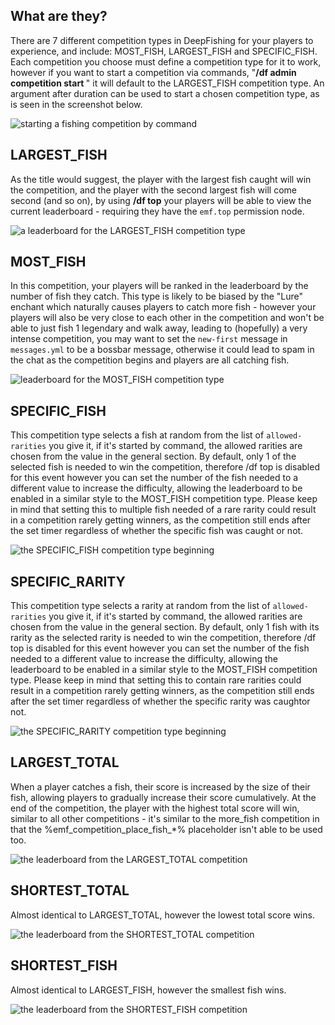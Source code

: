 ## What are they?
There are 7 different competition types in DeepFishing for your players to experience, and include: MOST_FISH, LARGEST_FISH and SPECIFIC_FISH. Each competition you choose must define a competition type for it to work, however if you want to start a competition via commands, "**/df admin competition start <duration>**" it will default to the LARGEST_FISH competition type. An argument after duration can be used to start a chosen competition type, as is seen in the screenshot below.

![starting a fishing competition by command](https://media.discordapp.net/attachments/723194663519125618/883038254042083408/unknown.png)

## LARGEST_FISH
As the title would suggest, the player with the largest fish caught will win the competition, and the player with the second largest fish will come second (and so on), by using **/df top** your players will be able to view the current leaderboard - requiring they have the `emf.top` permission node.

![a leaderboard for the LARGEST_FISH competition type](https://media.discordapp.net/attachments/723194663519125618/883043716686827550/unknown.png)

## MOST_FISH
In this competition, your players will be ranked in the leaderboard by the number of fish they catch. This type is likely to be biased by the "Lure" enchant which naturally causes players to catch more fish - however your players will also be very close to each other in the competition and won't be able to just fish 1 legendary and walk away, leading to (hopefully) a very intense competition, you may want to set the `new-first` message in `messages.yml` to be a bossbar message, otherwise it could lead to spam in the chat as the competition begins and players are all catching fish.

![leaderboard for the MOST_FISH competition type](https://media.discordapp.net/attachments/723194663519125618/883046296615788565/unknown.png)

## SPECIFIC_FISH
This competition type selects a fish at random from the list of `allowed-rarities` you give it, if it's started by command, the allowed rarities are chosen from the value in the general section. By default, only 1 of the selected fish is needed to win the competition, therefore /df top is disabled for this event however you can set the number of the fish needed to a different value to increase the difficulty, allowing the leaderboard to be enabled in a similar style to the MOST_FISH competition type. Please keep in mind that setting this to multiple fish needed of a rare rarity could result in a competition rarely getting winners, as the competition still ends after the set timer regardless of whether the specific fish was caught or not.

![the SPECIFIC_FISH competition type beginning](https://media.discordapp.net/attachments/723194663519125618/883063415453655050/unknown.png)

## SPECIFIC_RARITY
This competition type selects a rarity at random from the list of `allowed-rarities` you give it, if it's started by command, the allowed rarities are chosen from the value in the general section. By default, only 1 fish with its rarity as the selected rarity is needed to win the competition, therefore /df top is disabled for this event however you can set the number of the fish needed to a different value to increase the difficulty, allowing the leaderboard to be enabled in a similar style to the MOST_FISH competition type. Please keep in mind that setting this to contain rare rarities could result in a competition rarely getting winners, as the competition still ends after the set timer regardless of whether the specific rarity was caughtor not.

![the SPECIFIC_RARITY competition type beginning](https://media.discordapp.net/attachments/723194663519125618/981585087437086770/unknown.png)

## LARGEST_TOTAL
When a player catches a fish, their score is increased by the size of their fish, allowing players to gradually increase their score cumulatively. At the end of the competition, the player with the highest total score will win, similar to all other competitions - it's similar to the more_fish competition in that the %emf_competition_place_fish_*% placeholder isn't able to be used too.

![the leaderboard from the LARGEST_TOTAL competition](https://media.discordapp.net/attachments/723194663519125618/981639014601859132/unknown.png)

## SHORTEST_TOTAL
Almost identical to LARGEST_TOTAL, however the lowest total score wins.

![the leaderboard from the SHORTEST_TOTAL competition](https://media.discordapp.net/attachments/723194663519125618/981639014601859132/unknown.png)

## SHORTEST_FISH
Almost identical to LARGEST_FISH, however the smallest fish wins.

![the leaderboard from the SHORTEST_FISH competition](https://media.discordapp.net/attachments/723194663519125618/981639014601859132/unknown.png)
